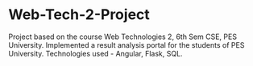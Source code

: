 # Web-Tech-2-Project
Project based on the course Web Technologies 2, 6th Sem CSE, PES University.
Implemented a result analysis portal for the students of PES University.
Technologies used -  Angular, Flask, SQL.


